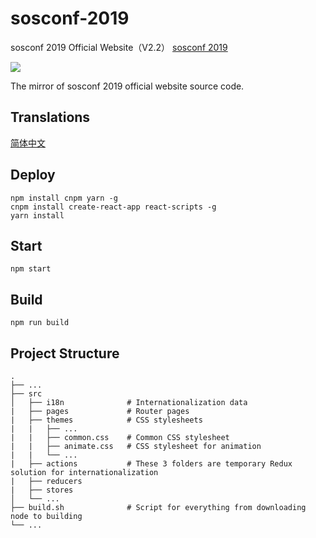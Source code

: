 # sosconf-2019 
sosconf 2019 Official Website（V2.2）
[sosconf 2019](https://2019.sosconf.org)

![](https://travis-ci.com/sosconf/sosconf-2019-frontend.svg?branch=master)

The mirror of sosconf 2019 official website source code.

## Translations
[简体中文](README_zh-CN.md)

## Deploy
```
npm install cnpm yarn -g
cnpm install create-react-app react-scripts -g
yarn install
```

## Start
```
npm start
```

## Build
```
npm run build
```

## Project Structure
    .
    ├── ...
    ├── src
    │   ├── i18n              # Internationalization data
    |   ├── pages             # Router pages
    |   ├── themes            # CSS stylesheets
    |   |   ├── ...
    |   |   ├── common.css    # Common CSS stylesheet
    |   |   ├── animate.css   # CSS stylesheet for animation
    |   |   └── ...
    |   ├── actions           # These 3 folders are temporary Redux solution for internationalization
    |   ├── reducers
    |   ├── stores
    │   └── ...
    ├── build.sh              # Script for everything from downloading node to building
    └── ...
